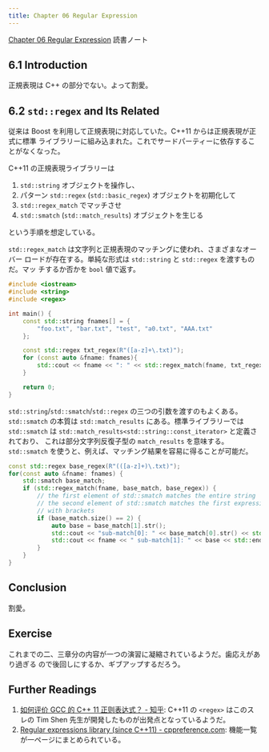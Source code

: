 ```yaml
---
title: Chapter 06 Regular Expression
---
```


[Chapter 06 Regular Expression](https://changkun.de/modern-cpp/en-us/06-regex/)
読書ノート

## 6.1 Introduction

正規表現は C++ の部分でない。よって割愛。

## 6.2 `std::regex` and Its Related

従来は Boost を利用して正規表現に対応していた。C++11 からは正規表現が正式に標準
ライブラリーに組み込まれた。これでサードパーティーに依存することがなくなった。

C++11 の正規表現ライブラリーは

1. `std::string` オブジェクトを操作し、
2. パターン `std::regex` (`std::basic_regex`) オブジェクトを初期化して
3. `std::regex_match` でマッチさせ
4. `std::smatch` (`std::match_results`) オブジェクトを生じる

という手順を想定している。

`std::regex_match` は文字列と正規表現のマッチングに使われ、さまざまなオーバー
ロードが存在する。単純な形式は `std::string` と `std::regex` を渡すものだ。マッ
チするか否かを `bool` 値で返す。

```c++
#include <iostream>
#include <string>
#include <regex>

int main() {
    const std::string fnames[] = {
        "foo.txt", "bar.txt", "test", "a0.txt", "AAA.txt"
    };

    const std::regex txt_regex(R"([a-z]+\.txt)");
    for (const auto &fname: fnames){
        std::cout << fname << ": " << std::regex_match(fname, txt_regex) << std::endl;
    }

    return 0;
}
```

`std::string`/`std::smatch`/`std::regex` の三つの引数を渡すのもよくある。
`std::smatch` の本質は `std::match_results` にある。標準ライブラリーでは
`std::smatch` は `std::match_results<std::string::const_iterator>` と定義されており、
これは部分文字列反復子型の `match_results` を意味する。
`std::smatch` を使うと、例えば、マッチング結果を容易に得ることが可能だ。

```c++
const std::regex base_regex(R"(([a-z]+)\.txt)");
for(const auto &fname: fnames) {
    std::smatch base_match;
    if (std::regex_match(fname, base_match, base_regex)) {
        // the first element of std::smatch matches the entire string
        // the second element of std::smatch matches the first expression
        // with brackets
        if (base_match.size() == 2) {
            auto base = base_match[1].str();
            std::cout << "sub-match[0]: " << base_match[0].str() << std::endl;
            std::cout << fname << " sub-match[1]: " << base << std::endl;
        }
    }
}
```

## Conclusion

割愛。

## Exercise

これまでの二、三章分の内容が一つの演習に凝縮されているようだ。歯応えがあり過ぎる
ので後回しにするか、ギブアップするだろう。

## Further Readings

1. [如何评价 GCC 的 C++ 11 正则表达式？ - 知乎](https://www.zhihu.com/question/23070203/answer/84248248):
   C++11 の `<regex>` はこのスレの Tim Shen 先生が開発したものが出発点となっているようだ。
2. [Regular expressions library (since C++11) - cppreference.com](https://en.cppreference.com/w/cpp/regex):
   機能一覧が一ページにまとめられている。
